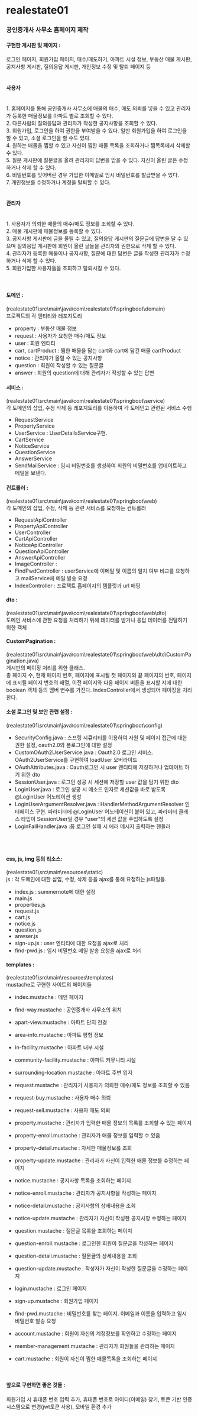 # realestate01

### 공인중개사 사무소 홈페이지 제작

#### 구현한 게시판 및 페이지 : 
로그인 페이지, 회원가입 페이지, 매수/매도하기, 아파트 시설 정보, 부동산 매물 게시판, 공지사항 게시판, 질의응답 게시판, 개인정보 수정 및 탈퇴 페이지 등
<br>
<br>
#### 사용자
<br>
1. 홈페이지를 통해 공인중개사 사무소에 매물의 매수, 매도 의뢰를 넣을 수 있고 관리자가 등록한 매물정보를 아파트 별로 조회할 수 있다. <br>
2. 다른사람의 질의응답과 관리자가 작성한 공지사항을 조회할 수 있다.<br>
3. 회원가입, 로그인을 하여 권한을 부여받을 수 있다. 일반 회원가입을 하여 로그인을 할 수 있고, 소셜 로그인을 할 수도 있다.<br>
4. 원하는 매물을 찜할 수 있고 자신이 찜한 매물 목록을 조회하거나 찜목록에서 삭제할 수 있다. <br>
5. 질문 게시판에 질문글을 올려 관리자의 답변을 받을 수 있다. 자신이 올린 글은 수정하거나 삭제 할 수 있다.<br>
6. 비밀번호를 잊어버린 경우 가입한 이메일로 임시 비밀번호를 발급받을 수 있다.<br>
7. 개인정보를 수정하거나 계정을 탈퇴할 수 있다.<br>
<br>

#### 관리자
<br>
1. 사용자가 의뢰한 매물의 매수/매도 정보를 조회할 수 있다. <br>
2. 매물 게시판에 매물정보를 등록할 수 있다.<br>
3. 공지사항 게시판에 글을 올릴 수 있고, 질의응답 게시판의 질문글에 답변을 달 수 있으며 질의응답 게시판에 회원이 올린 글들을 관리자의 권한으로 삭제 할 수 있다.<br>
4. 관리자가 등록한 매물이나 공지사항, 질문에 대한 답변은 글을 작성한 관리자가 수정하거나 삭제 할 수 있다.<br>
5. 회원가입한 사용자들을 조회하고 탈퇴시킬 수 있다.<br>
<br>
<br>

#### 도메인 :<br>
(realestate01\src\main\java\com\realestate01\springboot\domain) <br>
프로젝트의 각 엔티티와 레포지토리<br>

  + property : 부동산 매물 정보<br>
  + request : 사용자가 요청한 매수/매도 정보<br>
  + user : 회원 엔티티<br>
  + cart, cartProduct : 찜한 매물을 담는 cart와 cart에 담긴 매물 cartProduct<br>
  + notice : 관리자가 올릴 수 있는 공지사항<br>
  + question : 회원이 작성할 수 있는 질문글<br>
  + answer : 회원의 question에 대해 관리자가 작성할 수 있는 답변<br>
  
#### 서비스 : <br>
(realestate01\src\main\java\com\realestate01\springboot\service)<br>
각 도메인의 삽입, 수정 삭제 등 레포지토리를 이용하여 각 도메인고 관련된 서비스 수행<br>

  + RequestService <br>
  + PropertyService<br>
  + UserService : UserDetailsService구현.<br>
  + CartService<br>
  + NoticeService <br>
  + QuestionService<br>
  + AnswerService <br>
  + SendMailService : 임시 비밀번호를 생성하여 회원의 비밀번호를 업데이트하고 메일을 보낸다.<br>

#### 컨트롤러 :<br>
(realestate01\src\main\java\com\realestate01\springboot\web)<br>
각 도메인의 삽입, 수정, 삭제 등 관련 서비스를 요청하는 컨트롤러<br>

  + RequestApiController <br>
  + PropertyApiController <br>
  + UserController <br>
  + CartApiController<br>
  + NoticeApiController<br>
  + QuestionApiController<br>
  + AnswerApiController<br>
  + ImageController : <br>
  + FindPwdController : userService에 이메일 및 이름의 일치 여부 비교를 요청하고 mailService에 메일 발송 요청<br>
  + IndexController : 프로젝트 홈페이지의 템플릿과 url 매핑<br>
  
#### dto : <br>
(realestate01\src\main\java\com\realestate01\springboot\web\dto)<br>
도메인 서비스에 관한 요청을 처리하기 위해 데이터를 받거나 응답 데이터를 전달하기 위한 객체<br>

#### CustomPagination : <br>
(realestate01\src\main\java\com\realestate01\springboot\web\dto\CustomPagination.java)<br>
게시판의 페이징 처리를 위한 클래스. <br>
총 페이지 수, 현재 페이지 번호, 페이지에 표시될 첫 페이지와 끝 페이지의 번호, 페이지에 표시될 페이지 번호의 배열, 이전 페이지와 다음 페이지 버튼을 표시할 지에 대한 boolean 객체 등의 멤버 변수를 가진다. IndexController에서 생성되어 페이징을 처리한다.<br>

#### 소셜 로그인 및 보안 관련 설정 : <br>
(realestate01\src\main\java\com\realestate01\springboot\config)<br>
 
  + SecurityConfig.java : 스프링 시큐리티를 이용하여 자원 및 페이지 접근에 대한 권한 설정, oauth2.0와 폼로그인에 대한 설정<br>
  + CustomOAuth2UserService.java : Oauth2.0 로그인 서비스. OAuth2UserService를 구현하여 loadUser 오버라이드<br>
  + OAuthAttributes.java : Oauth로그인 시 user 엔티티에 저장하거나 업데이트 하기 위한 dto<br>
  + SessionUser.java : 로그인 성공 시 세션에 저장할 user 값을 담기 위한 dto<br>
  + LoginUser.java : 로그인 성공 시 메소드 인자로 세션값을 바로 받도록 @LoginUser 어노테이션 생성<br>
  + LoginUserArgumentResolver.java : HandlerMethodArgumentResolver 인터페이스 구현. 파라미터에 @LoginUser 어노테이션이 붙어 있고, 파라미터 클래스 타입이 SessionUser일 경우 "user"의 세션 값을 주입하도록 설정<br>
  + LoginFailHandler.java :폼 로그인 실패 시 에러 메시지 출력하는 핸들러<br>      
<br>
<br>

#### css, js, img 등의 리소스:<br>
(realestate01\src\main\resources\static)<br>
  js : 각 도메인에 대한 삽입, 수정, 삭제 등을 ajax를 통해 요청하는 js파일들.<br>
  
   + index.js : summernote에 대한 설정<br>
   + main.js <br>
   + properties.js<br>
   + request.js<br>
   + cart.js<br>
   + notice.js<br>
   + question.js<br>
   + anwser.js<br>
   + sign-up.js : user 엔티티에 대한 요청을 ajax로 처리<br>
   + find-pwd.js : 임시 비밀번호 메일 발송 요청을 ajax로 처리<br>
  
#### templates : <br>
(realestate01\src\main\resources\templates)<br>
mustache로 구현한 사이트의 페이지들<br>

  + index.mustache : 메인 페이지<br>
  
  + find-way.mustache : 공인중개사 사무소의 위치<br>
  + apart-view.mustache : 아파트 단지 전경<br>
  + area-info.mustache : 아파트 평형 정보<br>
  + in-facility.mustache : 아파트 내부 시설<br>
  + community-facility.mustache : 아파트 커뮤니티 시설<br>
  + surrounding-location.mustache : 아파트 주변 입지<br>
  
  + request.mustache : 관리자가 사용자가 의뢰한 매수/매도 정보를 조회할 수 있음<br>
  + request-buy.mustache : 사용자 매수 의뢰<br>
  + request-sell.mustache : 사용자 매도 의뢰<br>
  
  + property.mustache : 관리자가 입력한 매물 정보의 목록를 조회할 수 있는 페이지<br>
  + property-enroll.mustache : 관리자가 매물 정보를 입력할 수 있음<br>
  + property-detail.mustache : 자세한 매물정보를 조회<br>
  + property-update.mustache : 관리자가 자신이 입력한 매물 정보를 수정하는 페이지<br>
  
  + notice.mustache : 공지사항 목록을 조회하는 페이지<br>
  + notice-enroll.mustache : 관리자가 공지사항을 작성하는 페이지<br>
  + notice-detail.mustache : 공지사항의 상세내용을 조회<br>
  + notice-update.mustache : 관리자가 자신이 작성한 공지사항 수정하는 페이지<br>
 
  + question.mustache : 질문글 목록을 조회하는 페이지<br>
  + question-enroll.mustache : 로그인한 회원이 질문글을 작성하는 페이지<br>
  + question-detail.mustache : 질문글의 상세내용을 조회<br>
  + question-update.mustache : 작성자가 자신이 작성한 질문글을 수정하는 페이지<br>
  
  + login.mustache : 로그인 페이지<br>
  + sign-up.mustache : 회원가입 페이지<br>
  + find-pwd.mustache : 비밀번호를 찾는 페이지. 이메일과 이름을 입력하고 임시 비밀번호 발송 요청<br>
  + account.mustache : 회원이 자신의 계정정보를 확인하고 수정하는 페이지<br>
  + member-management.mustache : 관리자가 회원들을 관리하는 페이지<br>
  + cart.mustache : 회원이 자신이 찜한 매물목록을 조회하는 페이지<br>
  
<br>

#### 앞으로 구현하면 좋은 것들 : 
회원가입 시 휴대폰 번호 입력 추가, 휴대폰 번호로 아이디(이메일) 찾기, 토큰 기반 인증 시스템으로 변경(jwt토큰 사용), 모바일 환경 추가


